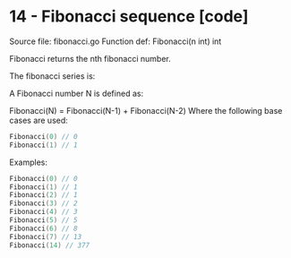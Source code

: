 # 14 - Fibonacci sequence [code]

Source file: fibonacci.go Function def: Fibonacci(n int) int

Fibonacci returns the nth fibonacci number.

The fibonacci series is:

A Fibonacci number N is defined as:

Fibonacci(N) = Fibonacci(N-1) + Fibonacci(N-2)
Where the following base cases are used:

```go
Fibonacci(0) // 0
Fibonacci(1) // 1
```

Examples:

```go
Fibonacci(0) // 0
Fibonacci(1) // 1
Fibonacci(2) // 1
Fibonacci(3) // 2
Fibonacci(4) // 3
Fibonacci(5) // 5
Fibonacci(6) // 8
Fibonacci(7) // 13
Fibonacci(14) // 377
```
